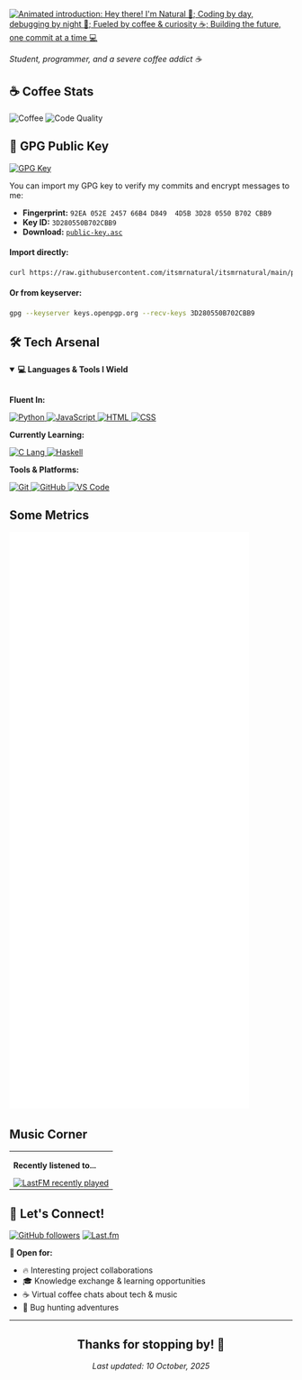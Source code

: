 <!-- Header -->

<a href="#"><img src="https://readme-typing-svg.herokuapp.com?font=Fira+Code&size=22&pause=1000&color=2E9EF7&center=true&vCenter=true&random=false&width=600&lines=Hey+there!+I'm+Natural+🌿;Coding+by+day%2C+debugging+by+night+🌙;Fueled+by+coffee+%26+curiosity+☕;Building+the+future%2C+one+commit+at+a+time+💻" alt="Animated introduction: Hey there! I'm Natural 🌿; Coding by day, debugging by night 🌙; Fueled by coffee & curiosity ☕; Building the future, one commit at a time 💻"></a>

<!-- Bio -->

<i>Student, programmer, and a severe coffee addict ☕ </i><br>

## ☕ Coffee Stats

<div align="left">
  <img src="https://img.shields.io/badge/Coffee%20Consumed-∞%20cups-brown?style=flat&logo=buy-me-a-coffee&logoColor=white" alt="Coffee">
  <img src="https://img.shields.io/badge/Code%20Quality-Caffeinated-success?style=flat" alt="Code Quality">
</div>

<!-- GPG Public Key -->

## 🔐 GPG Public Key

[![GPG Key](https://img.shields.io/badge/GPG-3D280550B702CBB9-blue?style=flat&logo=gnuprivacyguard&logoColor=white)](https://keys.openpgp.org/search?q=92EA052E245766B4D8494D5B3D280550B702CBB9)

You can import my GPG key to verify my commits and encrypt messages to me:

-   **Fingerprint:** `92EA 052E 2457 66B4 D849  4D5B 3D28 0550 B702 CBB9`
-   **Key ID:** `3D280550B702CBB9`
-   **Download:** [`public-key.asc`](./public-key.asc)

#### Import directly:

```bash
curl https://raw.githubusercontent.com/itsmrnatural/itsmrnatural/main/public-key.asc | gpg --import
```

#### Or from keyserver:

```bash
gpg --keyserver keys.openpgp.org --recv-keys 3D280550B702CBB9
```

<!-- Tech Stack -->

## 🛠️ Tech Arsenal

<details open>
<summary><b>💻 Languages & Tools I Wield</b></summary>
<br>

**Fluent In:**

<div align="left">
  <a href="https://www.python.org/" target="_blank" rel="noopener noreferrer">
    <img src="https://skillicons.dev/icons?i=py" alt="Python" />
  </a>
  <a href="https://developer.mozilla.org/en-US/docs/Web/JavaScript" target="_blank" rel="noopener noreferrer">
    <img src="https://skillicons.dev/icons?i=js" alt="JavaScript" />
  </a>
  <a href="https://developer.mozilla.org/en-US/docs/Web/HTML" target="_blank" rel="noopener noreferrer">
    <img src="https://skillicons.dev/icons?i=html" alt="HTML" />
  </a>
  <a href="https://developer.mozilla.org/en-US/docs/Web/CSS" target="_blank" rel="noopener noreferrer">
    <img src="https://skillicons.dev/icons?i=css" alt="CSS" />
  </a>
</div>

**Currently Learning:**

<div align="left">
  <a href="https://en.cppreference.com/w/c/language" target="_blank" rel="noopener noreferrer">
    <img src="https://skillicons.dev/icons?i=c" alt="C Lang" />
  </a>
  <a href="https://www.haskell.org/" target="_blank" rel="noopener noreferrer">
    <img src="https://skillicons.dev/icons?i=haskell" alt="Haskell" />
  </a>

**Tools & Platforms:**

<div align="left">
  <a href="https://git-scm.com/" target="_blank">
    <img src="https://skillicons.dev/icons?i=git" alt="Git" />
    </a>
  <a href="https://github.com/" target="_blank" rel="noopener noreferrer">
    <img src="https://skillicons.dev/icons?i=github" alt="GitHub" />
  </a>
  <a href="https://code.visualstudio.com/" target="_blank" rel="noopener noreferrer">
    <img src="https://skillicons.dev/icons?i=vscode" alt="VS Code" />
  </a>
</div>
</details>
<!-- Some Metrics -->

## Some Metrics

<div align="left">
  <picture>
    <img src="https://raw.githubusercontent.com/itsmrnatural/itsmrnatural/refs/heads/main/github-metrics.svg" alt="Metrics">
  </picture>
</div>

<!-- Now Playing -->

## Music Corner

<table>
  <tr>
    <td>
      <p><b>Recently listened to...</b></p>
      <a href="https://www.last.fm/user/itsmrnatural">
        <img src="https://lastfm-recently-played.vercel.app/api?user=itsmrnatural&count=3&show_user=header&loved=true&loved_style=3&bg_color=00000000&footer_style=compact_stats&maxage=60" alt="LastFM recently played">
      </a>
    </td>
  </tr>
</table>

## 🤝 Let's Connect!

<div align="left">
  
[![GitHub followers](https://img.shields.io/github/followers/itsmrnatural?label=Follow&style=social)](https://github.com/itsmrnatural)
[![Last.fm](https://img.shields.io/badge/Last.fm-D51007?style=square&logo=last.fm&logoColor=white)](https://www.last.fm/user/itsmrnatural)

**💬 Open for:**

-   🔥 Interesting project collaborations
-   🎓 Knowledge exchange & learning opportunities
-   ☕ Virtual coffee chats about tech & music
-   🐛 Bug hunting adventures

</div>

---

<!-- Last Updated -->
<div align="center">
  <h2> Thanks for stopping by! 🙌 </h2>
  <i>Last updated: 10 October, 2025</i>
</div>
